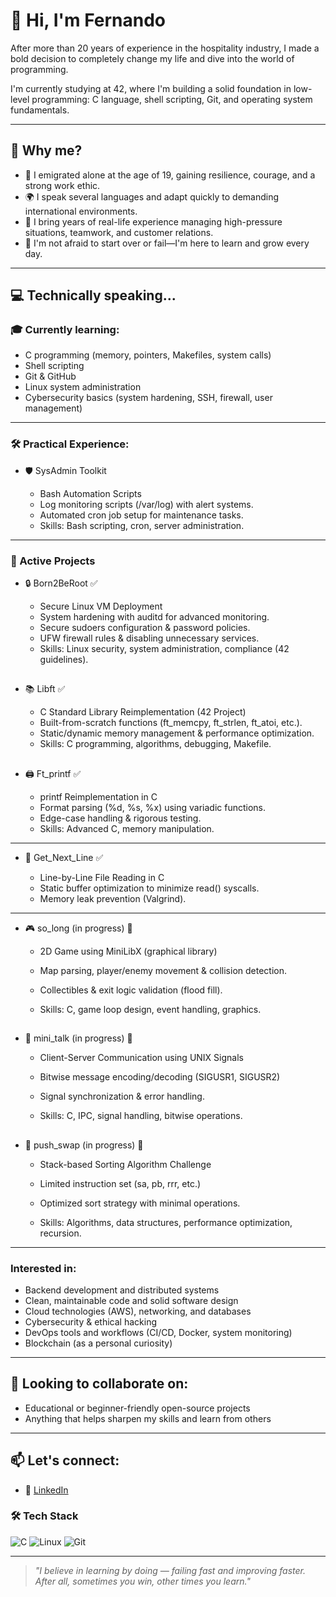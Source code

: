 # 👋 Hi, I'm Fernando

After more than 20 years of experience in the hospitality industry, I made a bold decision to completely change my life and dive into the world of programming.

I'm currently studying at 42, where I'm building a solid foundation in low-level programming: C language, shell scripting, Git, and operating system fundamentals.

---

## 🎯 Why me?

- 🛫 I emigrated alone at the age of 19, gaining resilience, courage, and a strong work ethic.
- 🌍 I speak several languages and adapt quickly to demanding international environments.
- 🧠 I bring years of real-life experience managing high-pressure situations, teamwork, and customer relations.
- 🔄 I'm not afraid to start over or fail—I'm here to learn and grow every day.

---

## 💻 Technically speaking...

### 🎓 Currently learning:

- C programming (memory, pointers, Makefiles, system calls)
- Shell scripting
- Git & GitHub
- Linux system administration
- Cybersecurity basics (system hardening, SSH, firewall, user management)

---

### 🛠️ Practical Experience:

- 🛡️ SysAdmin Toolkit

    -   Bash Automation Scripts
    -   Log monitoring scripts (/var/log) with alert systems.
    -   Automated cron job setup for maintenance tasks.
    -   Skills: Bash scripting, cron, server administration.

___

### 🔨 Active Projects  

- 🔒 Born2BeRoot ✅

   - Secure Linux VM Deployment
   - System hardening with auditd for advanced monitoring.
   - Secure sudoers configuration & password policies.
   - UFW firewall rules & disabling unnecessary services.
   - Skills: Linux security, system administration, compliance (42 guidelines).
##

- 📚 Libft ✅

    -   C Standard Library Reimplementation (42 Project)
    -   Built-from-scratch functions (ft_memcpy, ft_strlen, ft_atoi, etc.).
    -   Static/dynamic memory management & performance optimization.
    -   Skills: C programming, algorithms, debugging, Makefile.
##

- 🖨️ Ft_printf ✅

    -   printf Reimplementation in C
    -   Format parsing (%d, %s, %x) using variadic functions.
    -   Edge-case handling & rigorous testing.
    -   Skills: Advanced C, memory manipulation.

***

- 📖 Get_Next_Line ✅

    -   Line-by-Line File Reading in C
    -   Static buffer optimization to minimize read() syscalls.
    -   Memory leak prevention (Valgrind).

___

- 🎮 so_long (in progress) 🚧

    -   2D Game using MiniLibX (graphical library)

    -   Map parsing, player/enemy movement & collision detection.

    -   Collectibles & exit logic validation (flood fill).

    -   Skills: C, game loop design, event handling, graphics.

##

- 📨 mini_talk (in progress) 🚧

    -   Client-Server Communication using UNIX Signals

    -   Bitwise message encoding/decoding (SIGUSR1, SIGUSR2)

    -   Signal synchronization & error handling.

    -   Skills: C, IPC, signal handling, bitwise operations.

##

- 🧮 push_swap (in progress) 🚧

    -   Stack-based Sorting Algorithm Challenge

    -   Limited instruction set (sa, pb, rrr, etc.)

    -   Optimized sort strategy with minimal operations.

    -   Skills: Algorithms, data structures, performance optimization, recursion.


---

### Interested in:
- Backend development and distributed systems
- Clean, maintainable code and solid software design
- Cloud technologies (AWS), networking, and databases
- Cybersecurity & ethical hacking
- DevOps tools and workflows (CI/CD, Docker, system monitoring)
- Blockchain (as a personal curiosity)

---

## 🤝 Looking to collaborate on:
- Educational or beginner-friendly open-source projects
- Anything that helps sharpen my skills and learn from others

---

## 📫 Let's connect:
- 💼 [LinkedIn](https://www.linkedin.com/in/fvilpaz)
  
  
### 🛠️ Tech Stack

![C](https://img.shields.io/badge/-C-000?style=flat&logo=c)
![Linux](https://img.shields.io/badge/-Linux-000?style=flat&logo=linux)
![Git](https://img.shields.io/badge/-Git-000?style=flat&logo=git)

---

> _"I  believe in learning by doing — failing fast and improving faster. After all, sometimes you win, other times you learn."_

